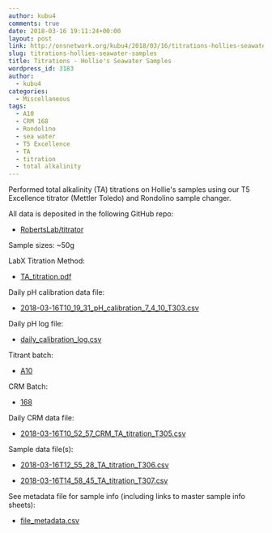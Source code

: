 ```yaml
---
author: kubu4
comments: true
date: 2018-03-16 19:11:24+00:00
layout: post
link: http://onsnetwork.org/kubu4/2018/03/16/titrations-hollies-seawater-samples/
slug: titrations-hollies-seawater-samples
title: Titrations - Hollie's Seawater Samples
wordpress_id: 3183
author:
  - kubu4
categories:
  - Miscellaneous
tags:
  - A10
  - CRM 168
  - Rondolino
  - sea water
  - T5 Excellence
  - TA
  - titration
  - total alkalinity
---
```


Performed total alkalinity (TA) titrations on Hollie's samples using our T5 Excellence titrator (Mettler Toledo) and Rondolino sample changer.

All data is deposited in the following GitHub repo:





  * [RobertsLab/titrator](https://github.com/RobertsLab/titrator)



Sample sizes: ~50g

LabX Titration Method:



  * [TA_titration.pdf](https://github.com/RobertsLab/titrator/blob/master/LabX_method_files/TA_titration.pdf)



Daily pH calibration data file:



  * [2018-03-16T10_19_31_pH_calibration_7_4_10_T303.csv](https://github.com/RobertsLab/titrator/raw/master/data/cal_data/2018-03-16T10_19_31_pH_calibration_7_4_10_T303.csv)



Daily pH log file:



  * [daily_calibration_log.csv](https://github.com/RobertsLab/titrator/blob/master/data/cal_data/daily_calibration_log.csv)



Titrant batch:



  * [A10](https://github.com/RobertsLab/titrator/blob/master/data/acid_certifications/Batch_A10_CoA.pdf)



CRM Batch:



  * [168](https://github.com/RobertsLab/titrator/blob/master/data/crm_certifications/Batch168.pdf)



Daily CRM data file:



  * [2018-03-16T10_52_57_CRM_TA_titration_T305.csv](https://github.com/RobertsLab/titrator/raw/master/data/titration_data/crm_data/2018-03-16T10_52_57_CRM_TA_titration_T305.csv)



Sample data file(s):



  * [2018-03-16T12_55_28_TA_titration_T306.csv](https://github.com/RobertsLab/titrator/raw/master/data/titration_data/sample_data/2018-03-16T12_55_28_TA_titration_T306.csv)



  * [2018-03-16T14_58_45_TA_titration_T307.csv](https://github.com/RobertsLab/titrator/raw/master/data/titration_data/sample_data/2018-03-16T14_58_45_TA_titration_T307.csv)






See metadata file for sample info (including links to master sample info sheets):





  * [file_metadata.csv](https://github.com/RobertsLab/titrator/blob/master/data/titration_data/sample_data/file_metadata.csv)


